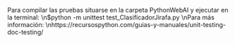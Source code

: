 Para compilar las pruebas situarse en la carpeta PythonWebAI y ejecutar en la terminal:
  \n$python -m unittest test_ClasificadorJirafa.py
\nPara más información:
\nhttps://recursospython.com/guias-y-manuales/unit-testing-doc-testing/
